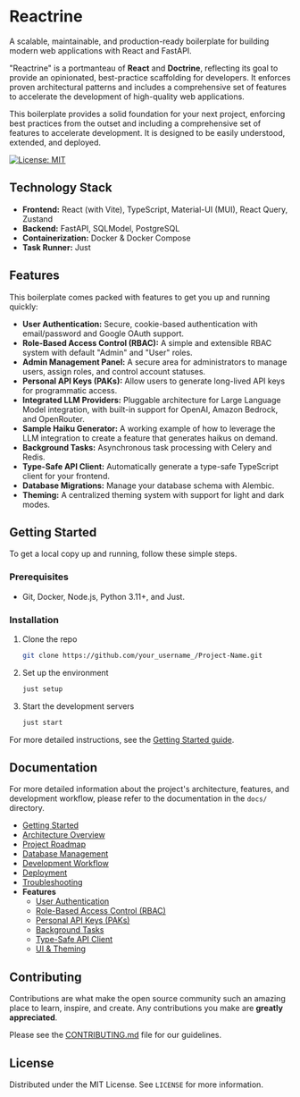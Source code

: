 # Reactrine

A scalable, maintainable, and production-ready boilerplate for building modern web applications with React and FastAPI.

"Reactrine" is a portmanteau of **React** and **Doctrine**, reflecting its goal to provide an opinionated, best-practice scaffolding for developers. It enforces proven architectural patterns and includes a comprehensive set of features to accelerate the development of high-quality web applications.

This boilerplate provides a solid foundation for your next project, enforcing best practices from the outset and including a comprehensive set of features to accelerate development. It is designed to be easily understood, extended, and deployed.

[![License: MIT](https://img.shields.io/badge/License-MIT-yellow.svg)](https://opensource.org/licenses/MIT)

## Technology Stack

-   **Frontend:** React (with Vite), TypeScript, Material-UI (MUI), React Query, Zustand
-   **Backend:** FastAPI, SQLModel, PostgreSQL
-   **Containerization:** Docker & Docker Compose
-   **Task Runner:** Just

## Features

This boilerplate comes packed with features to get you up and running quickly:

-   **User Authentication:** Secure, cookie-based authentication with email/password and Google OAuth support.
-   **Role-Based Access Control (RBAC):** A simple and extensible RBAC system with default "Admin" and "User" roles.
-   **Admin Management Panel:** A secure area for administrators to manage users, assign roles, and control account statuses.
-   **Personal API Keys (PAKs):** Allow users to generate long-lived API keys for programmatic access.
-   **Integrated LLM Providers:** Pluggable architecture for Large Language Model integration, with built-in support for OpenAI, Amazon Bedrock, and OpenRouter.
-   **Sample Haiku Generator:** A working example of how to leverage the LLM integration to create a feature that generates haikus on demand.
-   **Background Tasks:** Asynchronous task processing with Celery and Redis.
-   **Type-Safe API Client:** Automatically generate a type-safe TypeScript client for your frontend.
-   **Database Migrations:** Manage your database schema with Alembic.
-   **Theming:** A centralized theming system with support for light and dark modes.

## Getting Started

To get a local copy up and running, follow these simple steps.

### Prerequisites

-   Git, Docker, Node.js, Python 3.11+, and Just.

### Installation

1.  Clone the repo
    ```sh
    git clone https://github.com/your_username_/Project-Name.git
    ```
2.  Set up the environment
    ```sh
    just setup
    ```
3.  Start the development servers
    ```sh
    just start
    ```

For more detailed instructions, see the [Getting Started guide](./docs/getting-started.md).

## Documentation

For more detailed information about the project's architecture, features, and development workflow, please refer to the documentation in the `docs/` directory.

-   [Getting Started](./docs/getting-started.md)
-   [Architecture Overview](./ARCHITECTURE.md)
-   [Project Roadmap](./docs/ROADMAP.md)
-   [Database Management](./docs/database-management.md)
-   [Development Workflow](./docs/development-workflow.md)
-   [Deployment](./docs/deployment.md)
-   [Troubleshooting](./docs/troubleshooting.md)
-   **Features**
    -   [User Authentication](./docs/features/authentication.md)
    -   [Role-Based Access Control (RBAC)](./docs/features/RBAC.md)
    -   [Personal API Keys (PAKs)](./docs/features/personal_api_keys.md)
    -   [Background Tasks](./docs/features/background_tasks.md)
    -   [Type-Safe API Client](./docs/features/api_client_generation.md)
    -   [UI & Theming](./docs/features/ui_and_theming.md)

## Contributing

Contributions are what make the open source community such an amazing place to learn, inspire, and create. Any contributions you make are **greatly appreciated**.

Please see the [CONTRIBUTING.md](./CONTRIBUTING.md) file for our guidelines.

## License

Distributed under the MIT License. See `LICENSE` for more information.
